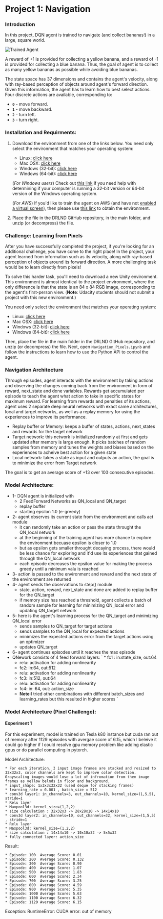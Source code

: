 [//]: # (Image References)

[image1]: https://user-images.githubusercontent.com/10624937/42135619-d90f2f28-7d12-11e8-8823-82b970a54d7e.gif "Trained Agent"

# Project 1: Navigation

### Introduction

In this project, DQN agent is trained to navigate (and collect bananas!) in a large, square world.  

![Trained Agent][image1]


A reward of +1 is provided for collecting a yellow banana, and a reward of -1 is provided for collecting a blue banana. Thus, the goal of agent is to collect as many yellow bananas as possible while avoiding blue bananas.  

The state space has 37 dimensions and contains the agent's velocity, along with ray-based perception of objects around agent's forward direction.  Given this information, the agent has to learn how to best select actions.  Four discrete actions are available, corresponding to:
- **`0`** - move forward.
- **`1`** - move backward.
- **`2`** - turn left.
- **`3`** - turn right.

### Installation and Requirments:

1. Download the environment from one of the links below.  You need only select the environment that matches your operating system:
    - Linux: [click here](https://s3-us-west-1.amazonaws.com/udacity-drlnd/P1/Banana/Banana_Linux.zip)
    - Mac OSX: [click here](https://s3-us-west-1.amazonaws.com/udacity-drlnd/P1/Banana/Banana.app.zip)
    - Windows (32-bit): [click here](https://s3-us-west-1.amazonaws.com/udacity-drlnd/P1/Banana/Banana_Windows_x86.zip)
    - Windows (64-bit): [click here](https://s3-us-west-1.amazonaws.com/udacity-drlnd/P1/Banana/Banana_Windows_x86_64.zip)
    
    (_For Windows users_) Check out [this link](https://support.microsoft.com/en-us/help/827218/how-to-determine-whether-a-computer-is-running-a-32-bit-version-or-64) if you need help with determining if your computer is running a 32-bit version or 64-bit version of the Windows operating system.

    (_For AWS_) If you'd like to train the agent on AWS (and have not [enabled a virtual screen](https://github.com/Unity-Technologies/ml-agents/blob/master/docs/Training-on-Amazon-Web-Service.md)), then please use [this link](https://s3-us-west-1.amazonaws.com/udacity-drlnd/P1/Banana/Banana_Linux_NoVis.zip) to obtain the environment.

2. Place the file in the DRLND GitHub repository, in the main folder, and unzip (or decompress) the file. 

### Challenge: Learning from Pixels

After you have successfully completed the project, if you're looking for an additional challenge, you have come to the right place!  In the project, your agent learned from information such as its velocity, along with ray-based perception of objects around its forward direction.  A more challenging task would be to learn directly from pixels!

To solve this harder task, you'll need to download a new Unity environment.  This environment is almost identical to the project environment, where the only difference is that the state is an 84 x 84 RGB image, corresponding to the agent's first-person view.  (**Note**: Udacity students should not submit a project with this new environment.)

You need only select the environment that matches your operating system:
- Linux: [click here](https://s3-us-west-1.amazonaws.com/udacity-drlnd/P1/Banana/VisualBanana_Linux.zip)
- Mac OSX: [click here](https://s3-us-west-1.amazonaws.com/udacity-drlnd/P1/Banana/VisualBanana.app.zip)
- Windows (32-bit): [click here](https://s3-us-west-1.amazonaws.com/udacity-drlnd/P1/Banana/VisualBanana_Windows_x86.zip)
- Windows (64-bit): [click here](https://s3-us-west-1.amazonaws.com/udacity-drlnd/P1/Banana/VisualBanana_Windows_x86_64.zip)

Then, place the file in the main folder in the DRLND GitHub repository, and unzip (or decompress) the file.  Next, open `Navigation_Pixels.ipynb` and follow the instructions to learn how to use the Python API to control the agent.

### Navigation Architecture

Through episodes, agent interacts with the environment by taking actions and observing the changes coming back from the environment in form of reward, next_state and done variables. Rewards get accumulated per episode to teach the agent what action to take in specific states for maximum reward. For learning from rewards and penalties of its actions, agent uses 2 separate deep neural networks with exact same architectures, local and target networks, as well as a replay memory for using the experiences to improve its performance.
 * Replay buffer or Memory: keeps a buffer of states, actions, next_states and rewards for the target network
 * Target network: this network is initialized randomly at first and gets updated after memory is large enough. It picks batches of random samples from memory and tunes the weights and biases based on the experiences to acheive best action for a given state
 * Local network: takes a state as input and outputs an action, the goal is to minimize the error from Target network

The goal is to get an average score of +13 over 100 consecutive episodes.

### Model Architecture:
 * 1- DQN agent is initialized with 
   * 2 FeedForward Networks as QN_local and QN_target
   * replay buffer 
   * starting epsilon 1.0 (e-greedy)
 * 2- agent observes its current state from the environment and calls act module 
   * it can randomly take an action or pass the state throught the QN_local network
   * at the beginning of the training agent has more chance to explore the environment becuase epsilon is closer to 1.0
   * but as epsilon gets smaller throught decaying process, there would be less chance for exploring and it'd use its experiences that gained through the QN_local network 
   * each episode decreases the epsilon value for making the process greedy until a minimum valu is reached
 * 3- action is passed to the environment and reward and the next state of the environment are returned
 * 4- agent sends the observations to step() module 
   * state, action, reward, next_state and done are added to replay buffer for the QN_target
   * if memory size has reached a threshold, agent collects a batch of random sample for learning for minimizing QN_local error and updating QN_target network
 * 5- here is the agent's learning process for the QN_target and minimizing QN_local error
    * sends samples to QN_target for target actions
    * sends samples to the QN_local for expected actions
    * minimizes the expected actions error from the target actions using an optimizer
    * updates QN_target
 * 6- agent continues episodes until it reaches the max episode
 * QNework consists of 4 feed forward layers:
 `  * fc1 : in:state_size, out:64
    * relu: activation for adding nonlinearity
    * fc2: in:64, out:512
    * relu: activation for adding nonlinearity
    * fc3: in:512, out:64
    * relu: activation for adding nonlinearity
    * fc4: in: 64, out: action_size
    * **Note**:I tried other combinations with different batch_sizes and learning_rates but this resulted in higher scores
    `
### Model Architecture (Pixel Challenge):

#### Experiment 1 

For this experiment, model is trained on Tesla k80 instance but cuda ran out of memory after 1129 episodes with avergae score of 6.15, which I beleive it could go higher if I could resolve gpu memory problem like adding elastic gpus or do parallel computing in pytorch.

Model Architecture:

    * For each iteration, 3 input image frames are stacked and resized to 32x32x3, color channels are kept to improve color detection. Grayscaling images would lose a lot of infromation from them image frames as yellow belnds in floor and background.
    * input_shape: 1x3x3x32x32 (used deque for stacking frames)
    * learning_rate = 0.001 , batch_size = 512
    * conv3d layer1: in_channels=3, out_channels=10, kernel_size=(1,5,5), stride=1
    * Relu layer
    * Maxpool3d: kernel_size=(1,2,2)
    * size calculation : 32x32x3 -> 28x28x10 -> 14x14x10
    * conv3d layer2: in_channels=10, out_channels=32, kernel_size=(1,5,5) , stride=1
    * Relu layer
    * Maxpool3d: kernel_size=(1,2,2)
    * size calculation : 14x14x10 -> 10x10x32 -> 5x5x32
    * fully connected layer: action_size
    
Result:

    * Episode: 100	Average Score: 0.01
    * Episode: 200	Average Score: 0.132
    * Episode: 300	Average Score: 0.90
    * Episode: 400	Average Score: 1.07
    * Episode: 500	Average Score: 1.83
    * Episode: 600	Average Score: 2.34
    * Episode: 700	Average Score: 3.25
    * Episode: 800	Average Score: 4.59
    * Episode: 900	Average Score: 5.35
    * Episode: 1000	Average Score: 5.63
    * Episode: 1100	Average Score: 6.32
    * Episode: 1129	Average Score: 6.15
    
Exception: RuntimeError: CUDA error: out of memory


